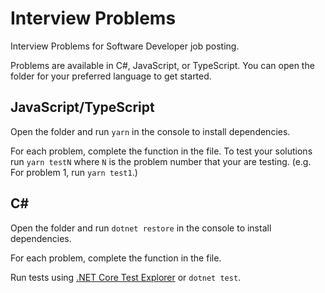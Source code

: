 # Interview Problems

Interview Problems for Software Developer job posting.

Problems are available in C#, JavaScript, or TypeScript.
You can open the folder for your preferred language to get started.

## JavaScript/TypeScript

Open the folder and run `yarn` in the console to install dependencies.

For each problem, complete the function in the file.
To test your solutions run `yarn testN` where `N` is the problem number that your are testing.
(e.g. For problem 1, run `yarn test1`.)

## C#

Open the folder and run `dotnet restore` in the console to install dependencies.

For each problem, complete the function in the file.

Run tests using [.NET Core Test Explorer][1] or `dotnet test`.

[1]: https://marketplace.visualstudio.com/items?itemName=formulahendry.dotnet-test-explorer
